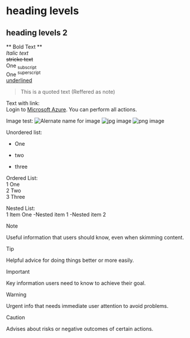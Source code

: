 # heading levels
## heading levels 2

** Bold Text **</br>
_Italic text_</br>
~~stricke text~~</br>
One <sub>subscript</sub></br>
One <sup>superscript</sup></br>
<ins>underlined</ins></br>
>This is a quoted text (Reffered as note)

Text with link:</br>
Login to [Microsoft Azure](https://portal.azure.com/). You can perform all actions.

Image test:
![Alernate name for image](https://myoctocat.com/assets/images/base-octocat.svg)
![jpg image]()
![png image]()

Unordered list:</br>
- One
* two
+ three

Ordered List: </br>
1 One</br>
2 Two</br>
3 Three</br>

Nested List: </br>
1 Item One
   -Nested item 1
    -Nested item 2

> [!NOTE]
> Useful information that users should know, even when skimming content.

> [!TIP]
> Helpful advice for doing things better or more easily.

> [!IMPORTANT]
> Key information users need to know to achieve their goal.

> [!WARNING]
> Urgent info that needs immediate user attention to avoid problems.

> [!CAUTION]
> Advises about risks or negative outcomes of certain actions.
